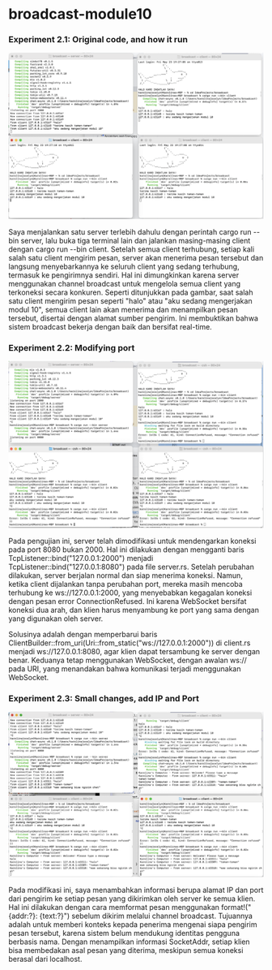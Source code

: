 # broadcast-module10

### Experiment 2.1: Original code, and how it run

![Pic1](static/pic1.png)

Saya menjalankan satu server terlebih dahulu dengan perintah cargo run --bin server, lalu buka tiga terminal lain dan jalankan masing-masing client dengan cargo run --bin client. Setelah semua client terhubung, setiap kali salah satu client mengirim pesan, server akan menerima pesan tersebut dan langsung menyebarkannya ke seluruh client yang sedang terhubung, termasuk ke pengirimnya sendiri. Hal ini dimungkinkan karena server menggunakan channel broadcast untuk mengelola semua client yang terkoneksi secara konkuren. Seperti ditunjukkan pada gambar, saat salah satu client mengirim pesan seperti "halo" atau "aku sedang mengerjakan modul 10", semua client lain akan menerima dan menampilkan pesan tersebut, disertai dengan alamat sumber pengirim. Ini membuktikan bahwa sistem broadcast bekerja dengan baik dan bersifat real-time.

### Experiment 2.2: Modifying port

![Pic2](static/pic2.png)

Pada pengujian ini, server telah dimodifikasi untuk mendengarkan koneksi pada port 8080 bukan 2000. Hal ini dilakukan dengan mengganti baris TcpListener::bind("127.0.0.1:2000") menjadi TcpListener::bind("127.0.0.1:8080") pada file server.rs. Setelah perubahan dilakukan, server berjalan normal dan siap menerima koneksi. Namun, ketika client dijalankan tanpa perubahan port, mereka masih mencoba terhubung ke ws://127.0.0.1:2000, yang menyebabkan kegagalan koneksi dengan pesan error ConnectionRefused. Ini karena WebSocket bersifat koneksi dua arah, dan klien harus menyambung ke port yang sama dengan yang digunakan oleh server.

Solusinya adalah dengan memperbarui baris ClientBuilder::from_uri(Uri::from_static("ws://127.0.0.1:2000")) di client.rs menjadi ws://127.0.0.1:8080, agar klien dapat tersambung ke server dengan benar. Keduanya tetap menggunakan WebSocket, dengan awalan ws:// pada URI, yang menandakan bahwa komunikasi terjadi menggunakan WebSocket.

### Experiment 2.3: Small changes, add IP and Port

![Pic3](static/pic3.png)

Pada modifikasi ini, saya menambahkan informasi berupa alamat IP dan port dari pengirim ke setiap pesan yang dikirimkan oleh server ke semua klien. Hal ini dilakukan dengan cara memformat pesan menggunakan format!("{addr:?}: {text:?}") sebelum dikirim melalui channel broadcast. Tujuannya adalah untuk memberi konteks kepada penerima mengenai siapa pengirim pesan tersebut, karena sistem belum mendukung identitas pengguna berbasis nama. Dengan menampilkan informasi SocketAddr, setiap klien bisa membedakan asal pesan yang diterima, meskipun semua koneksi berasal dari localhost. 